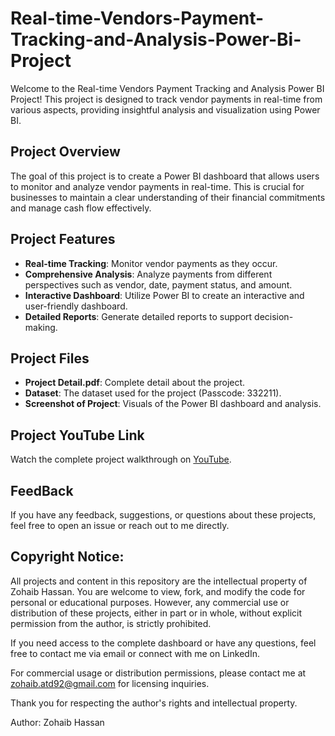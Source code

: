 # Real-time-Vendors-Payment-Tracking-and-Analysis-Power-Bi-Project

Welcome to the Real-time Vendors Payment Tracking and Analysis Power BI Project! This project is designed to track vendor payments in real-time from various aspects, providing insightful analysis and visualization using Power BI.

## Project Overview

The goal of this project is to create a Power BI dashboard that allows users to monitor and analyze vendor payments in real-time. This is crucial for businesses to maintain a clear understanding of their financial commitments and manage cash flow effectively.

## Project Features

- **Real-time Tracking**: Monitor vendor payments as they occur.
- **Comprehensive Analysis**: Analyze payments from different perspectives such as vendor, date, payment status, and amount.
- **Interactive Dashboard**: Utilize Power BI to create an interactive and user-friendly dashboard.
- **Detailed Reports**: Generate detailed reports to support decision-making.

## Project Files

- **Project Detail.pdf**: Complete detail about the project.
- **Dataset**: The dataset used for the project (Passcode: 332211).
- **Screenshot of Project**: Visuals of the Power BI dashboard and analysis.

## Project YouTube Link

Watch the complete project walkthrough on [YouTube](https://youtu.be/g5sogGU0GHY).

## FeedBack
If you have any feedback, suggestions, or questions about these projects, feel free to open an issue or reach out to me directly.

## Copyright Notice: 

All projects and content in this repository are the intellectual property of Zohaib Hassan. You are welcome to view, fork, and modify the code for personal or educational purposes. However, any commercial use or distribution of these projects, either in part or in whole, without explicit permission from the author, is strictly prohibited.

If you need access to the complete dashboard or have any questions, feel free to contact me via email or connect with me on LinkedIn.

For commercial usage or distribution permissions, please contact me at zohaib.atd92@gmail.com for licensing inquiries.

Thank you for respecting the author's rights and intellectual property.

Author: Zohaib Hassan
